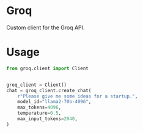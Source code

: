 # Groq
Custom client for the Groq API.

# Usage
```python
from groq.client import Client


groq_client = Client()
chat = groq_client.create_chat(
    r"Please give me some ideas for a startup.",
    model_id="llama2-70b-4096",
    max_tokens=4096,
    temperature=0.5,
    max_input_tokens=2048,
)
```
